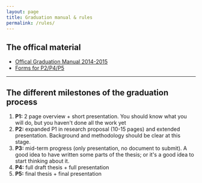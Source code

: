```yaml
---
layout: page
title: Graduation manual & rules
permalink: /rules/
---
```


## The offical material

  - [Offical Graduation Manual 2014-2015](http://studenten.tudelft.nl/fileadmin/Files/studentenportal/os/BKspecifiek/Graduation_Manual_Geomatics_2014-2015.pdf)
  - [Forms for P2/P4/P5](http://studenten.tudelft.nl/en/students/faculty-specific/architecture/forms/)

- - - 

## The different milestones of the graduation process 

  1. __P1:__ 2 page overview + short presentation. You should know what you will do, but you haven't done all the work yet 
  1. __P2:__ expanded P1 in research proposal (10-15 pages) and extended presentation. Background and methodology should be clear at this stage.
  1. __P3:__ mid-term progress (only presentation, no document to submit). A good idea to have written some parts of the thesis; or it's a good idea to start thinking about it.
  1. __P4:__ full draft thesis + full presentation
  1. __P5:__ final thesis + final presentation